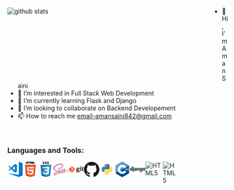 <br>
<p>
  <img align="left" width="490" height="165" src="https://github-readme-stats.vercel.app/api/?username=gabbar23&show_icons=true&title_color=fffffff&icon_color=000000&text_color=000000" alt="github stats"/>
  </a>



- 👋 Hi, I’m Aman Saini
- 👀 I’m interested in Full Stack Web Development
- 🌱 I’m currently learning Flask and Django
- 💞️ I’m looking to collaborate on Backend Developement
- 📫 How to reach me email-amansaini842@gmail.com


<br>

### Languages and Tools: 

<p >


<img align="left" alt="Visual Studio Code" width="35px" src="https://raw.githubusercontent.com/github/explore/80688e429a7d4ef2fca1e82350fe8e3517d3494d/topics/visual-studio-code/visual-studio-code.png" />
<img align="left" alt="HTML5" width="35px" src="https://raw.githubusercontent.com/github/explore/80688e429a7d4ef2fca1e82350fe8e3517d3494d/topics/html/html.png" />
<img align="left" alt="CSS3" width="35px" src="https://raw.githubusercontent.com/github/explore/80688e429a7d4ef2fca1e82350fe8e3517d3494d/topics/css/css.png" />
<img align="left" alt="Sass" width="35px" src="https://raw.githubusercontent.com/github/explore/80688e429a7d4ef2fca1e82350fe8e3517d3494d/topics/sass/sass.png" />
<img align="left" alt="Git" width="35px" src="https://raw.githubusercontent.com/github/explore/80688e429a7d4ef2fca1e82350fe8e3517d3494d/topics/git/git.png" />
<img align="left" alt="GitHub" width="35px" src="https://raw.githubusercontent.com/github/explore/78df643247d429f6cc873026c0622819ad797942/topics/github/github.png" />
<img align="left" alt="HTML5" width="35px" src="https://raw.githubusercontent.com/github/explore/80688e429a7d4ef2fca1e82350fe8e3517d3494d/topics/python/python.png" />
<img align="left" alt="HTML5" width="35px" src="https://raw.githubusercontent.com/github/explore/80688e429a7d4ef2fca1e82350fe8e3517d3494d/topics/cpp/cpp.png" />
<img align="left" alt="HTML5" width="35px" src="https://raw.githubusercontent.com/github/explore/80688e429a7d4ef2fca1e82350fe8e3517d3494d/topics/django/django.png" />
<img align="left" alt="HTML5" width="40px" src="https://www.kindpng.com/picc/m/188-1882416_flask-python-logo-hd-png-download.png" />
<img align="left" alt="HTML5" width="35px" src="https://avatars.githubusercontent.com/u/2232217?s=200&v=4" />
<p>
<br>
